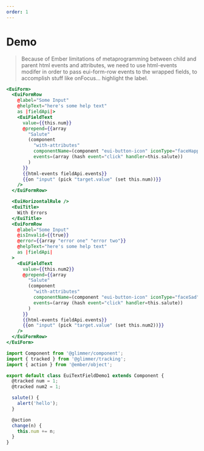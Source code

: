 ```yaml
---
order: 1
---
```


# Demo

> Because of Ember limitations of metaprogramming between child and parent html events and attributes, we need to use html-events modifer in order to pass eui-form-row events to the wrapped fields, to accomplish stuff like onFocus... highlight the label.

```hbs template
<EuiForm>
  <EuiFormRow
    @label="Some Input"
    @helpText="here's some help text"
    as |fieldApi|>
    <EuiFieldText
      value={{this.num}}
      @prepend={{array
        "Salute"
        (component
          "with-attributes"
          componentName=(component "eui-button-icon" iconType="faceHappy")
          events=(array (hash event="click" handler=this.salute))
        )
      }}
      {{html-events fieldApi.events}}
      {{on "input" (pick "target.value" (set this.num))}}
    />
  </EuiFormRow>

  <EuiHorizontalRule />
  <EuiTitle>
    With Errors
  </EuiTitle>
  <EuiFormRow
    @label="Some Input"
    @isInvalid={{true}}
    @error={{array "error one" "error two"}}
    @helpText="here's some help text"
    as |fieldApi|
  >
    <EuiFieldText
      value={{this.num2}}
      @prepend={{array
        "Salute"
        (component
          "with-attributes"
          componentName=(component "eui-button-icon" iconType="faceSad")
          events=(array (hash event="click" handler=this.salute))
        )
      }}
      {{html-events fieldApi.events}}
      {{on "input" (pick "target.value" (set this.num2))}}
    />
  </EuiFormRow>
</EuiForm>
```

```javascript component
import Component from '@glimmer/component';
import { tracked } from '@glimmer/tracking';
import { action } from '@ember/object';

export default class EuiTextFieldDemo1 extends Component {
  @tracked num = 1;
  @tracked num2 = 1;

  salute() {
    alert('hello');
  }

  @action
  change(n) {
    this.num += n;
  }
}
```
